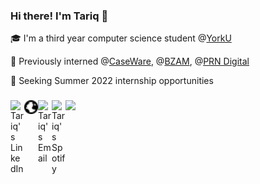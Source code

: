 
### Hi there! I'm Tariq 👋

<!-- SUMMARY:START -->
 :mortar_board: I'm a third year computer science student @[YorkU](https://www.yorku.ca)

 :office: Previously interned @[CaseWare](https://www.caseware.com), @[BZAM](https://bzam.com/), @[PRN Digital](https://prndigital.ca/)

 :seedling: Seeking Summer 2022 internship opportunities
<!-- SUMMARY:END -->

###

<!-- CONNECT:START --> 
<a href="https://www.linkedin.com/in/tariqs1/">
  <img align="left" alt="Tariq's LinkedIn" width="22px" src="https://raw.githubusercontent.com/peterthehan/peterthehan/master/assets/linkedin.svg" />
</a>
<a href="https://www.tariqsyed.me">
  <img align="left" alt="Tariq's Website" width="22px" src="https://raw.githubusercontent.com/iconic/open-iconic/master/svg/globe.svg" />
</a>
<a href="hello@tariqsyed.me">
  <img align="left" alt="Tariq's Email" width="22px" src="https://cdn.jsdelivr.net/npm/simple-icons@v3/icons/gmail.svg" />
</a>
<a href="https://open.spotify.com/user/tariqsyed1">
  <img align="left" alt="Tariq's Spotify" width="22px" src="https://raw.githubusercontent.com/peterthehan/peterthehan/master/assets/spotify.svg" />
</a>


![](https://visitor-badge.glitch.me/badge?page_id=tariqsyed1)

<!-- CONNECT:END -->


